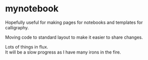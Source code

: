 # mynotebook

Hopefully useful for making pages for notebooks and templates for calligraphy.

Moving code to standard layout to make it easier to share changes.

Lots of things in flux.  
It will be a slow progress as I have many irons in the fire.
